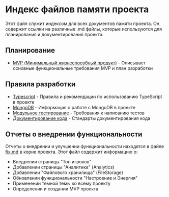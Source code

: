 # Индекс файлов памяти проекта

Этот файл служит индексом для всех документов памяти проекта. Он содержит ссылки на различные .md файлы, которые используются для планирования и документирования проекта.

## Планирование

- [MVP (Минимальный жизнеспособный продукт)](./MVP.mdc) - Описывает основные функциональные требования MVP и план разработки

## Правила разработки

- [Typescript](./typescript.mdc) - Правила и рекомендации по использованию TypeScript в проекте
- [MongoDB](./MongoDB.mdc) - Информация о работе с MongoDB в проекте
- [Модульное тестирование](./unit-tests-for-code.mdc) - Требования к написанию тестов
- [Документирование кода](./docummenting-code.mdc) - Стандарты документирования кода

## Отчеты о внедрении функциональности

Отчеты о внедрении и улучшении функциональности находятся в файле [fix.md](../fix.md) в корне проекта. Этот файл содержит информацию о:

- Внедрении страницы "Топ игроков"
- Добавлении страницы "Аналитика" (Analytics)
- Добавлении "Файлового хранилища" (FileStorage)
- Обновлении функциональности "Настроение и Энергия"
- Применении темной темы ко всему проекту
- Определении и создании MVP проекта 